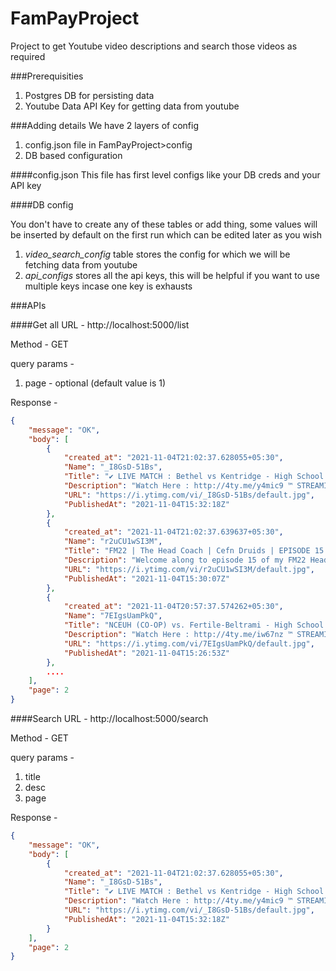 # FamPayProject
 Project to get Youtube video descriptions and search those videos as required

###Prerequisities
1) Postgres DB for persisting data
2) Youtube Data API Key for getting data from youtube

###Adding details
We have 2 layers of config
1) config.json file in FamPayProject>config
2) DB based configuration

####config.json
This file has first level configs like your DB creds and your API key

####DB config

You don't have to create any of these tables or add thing, some values will be inserted by default on the first run
which can be edited later as you wish

1) *video_search_config* table stores the config for which we will be fetching data from youtube
2) *api_configs* stores all the api keys, this will be helpful if you want to use multiple keys incase one key is exhausts

###APIs

####Get all
URL - http://localhost:5000/list

Method - GET

query params - 
1) page - optional (default value is 1)

Response - 

```json
{
    "message": "OK",
    "body": [
        {
            "created_at": "2021-11-04T21:02:37.628055+05:30",
            "Name": "_I8GsD-51Bs",
            "Title": "✔️ LIVE MATCH : Bethel vs Kentridge - High School Football",
            "Description": "Watch Here : http://4ty.me/y4mic9 ™ STREAMING Today! High School Football, Bethel vs Kentridge Braves @ Chargers The Kentridge (Kent. WA) varsity ...",
            "URL": "https://i.ytimg.com/vi/_I8GsD-51Bs/default.jpg",
            "PublishedAt": "2021-11-04T15:32:18Z"
        },
        {
            "created_at": "2021-11-04T21:02:37.639637+05:30",
            "Name": "r2uCU1wSI3M",
            "Title": "FM22 | The Head Coach | Cefn Druids | EPISODE 15 - EUROPEAN DEBUT | Football Manager 2022",
            "Description": "Welcome along to episode 15 of my FM22 Head Coach story. We return for our annual journeyman story, combined with a director of football challenge. We start ...",
            "URL": "https://i.ytimg.com/vi/r2uCU1wSI3M/default.jpg",
            "PublishedAt": "2021-11-04T15:30:07Z"
        },
        {
            "created_at": "2021-11-04T20:57:37.574262+05:30",
            "Name": "7EIgsUamPkQ",
            "Title": "NCEUH (CO-OP) vs. Fertile-Beltrami - High School Football LIVE",
            "Description": "Watch Here : http://4ty.me/iw67nz ™ STREAMING Today! High School Football, NCEUH (CO-OP) vs Fertile-Beltrami Titans @ Falcons The Fertile-Beltrami ...",
            "URL": "https://i.ytimg.com/vi/7EIgsUamPkQ/default.jpg",
            "PublishedAt": "2021-11-04T15:26:53Z"
        },
        ....
    ],
    "page": 2
}
```

####Search
URL - http://localhost:5000/search

Method - GET

query params -
1) title
2) desc
3) page

Response - 

```json
{
    "message": "OK",
    "body": [
        {
            "created_at": "2021-11-04T21:02:37.628055+05:30",
            "Name": "_I8GsD-51Bs",
            "Title": "✔️ LIVE MATCH : Bethel vs Kentridge - High School Football",
            "Description": "Watch Here : http://4ty.me/y4mic9 ™ STREAMING Today! High School Football, Bethel vs Kentridge Braves @ Chargers The Kentridge (Kent. WA) varsity ...",
            "URL": "https://i.ytimg.com/vi/_I8GsD-51Bs/default.jpg",
            "PublishedAt": "2021-11-04T15:32:18Z"
        }
    ],
    "page": 2
}
```